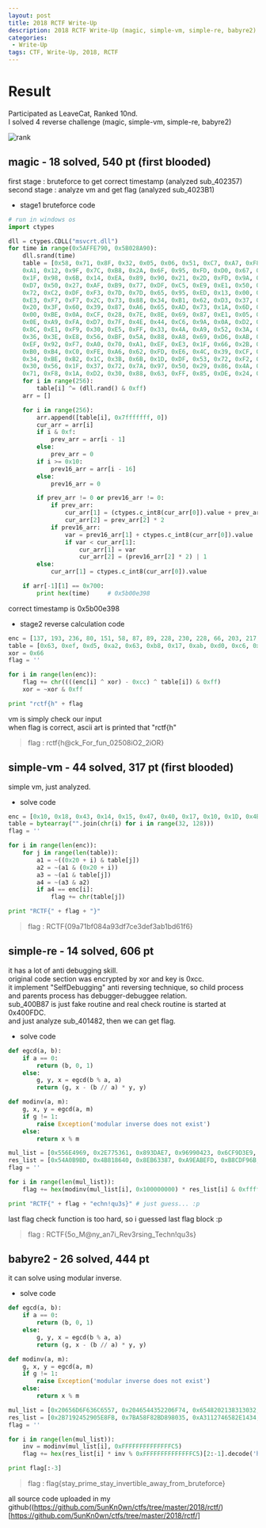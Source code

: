 ```yaml
---
layout: post
title: 2018 RCTF Write-Up
description: 2018 RCTF Write-Up (magic, simple-vm, simple-re, babyre2)
categories:
 - Write-Up
tags: CTF, Write-Up, 2018, RCTF
---
```


# Result
Participated as LeaveCat, Ranked 10nd.  
I solved 4 reverse challenge (magic, simple-vm, simple-re, babyre2)

![rank](./post-image/2018-RCTF-Write-Up/2018_RCTF_Rank.png)

## magic - 18 solved, 540 pt (first blooded)
first stage : bruteforce to get correct timestamp (analyzed sub\_402357)  
second stage : analyze vm and get flag (analyzed sub\_4023B1)

* stage1 bruteforce code

```python
# run in windows os
import ctypes

dll = ctypes.CDLL("msvcrt.dll")
for time in range(0x5AFFE790, 0x5B028A90):
	dll.srand(time)
	table = [0x58, 0x71, 0x8F, 0x32, 0x05, 0x06, 0x51, 0xC7, 0xA7, 0xF8, 0x3A, 0xE1, 0x06, 0x48, 0x82, 0x09, 
	0xA1, 0x12, 0x9F, 0x7C, 0xB8, 0x2A, 0x6F, 0x95, 0xFD, 0xD0, 0x67, 0xC8, 0xE3, 0xCE, 0xAB, 0x12, 
	0x1F, 0x98, 0x6B, 0x14, 0xEA, 0x89, 0x90, 0x21, 0x2D, 0xFD, 0x9A, 0xBB, 0x47, 0xCC, 0xEA, 0x9C, 
	0xD7, 0x50, 0x27, 0xAF, 0xB9, 0x77, 0xDF, 0xC5, 0xE9, 0xE1, 0x50, 0xD3, 0x38, 0x89, 0xEF, 0x2D, 
	0x72, 0xC2, 0xDF, 0xF3, 0x7D, 0x7D, 0x65, 0x95, 0xED, 0x13, 0x00, 0x1C, 0xA3, 0x3C, 0xE3, 0x57, 
	0xE3, 0xF7, 0xF7, 0x2C, 0x73, 0x88, 0x34, 0xB1, 0x62, 0xD3, 0x37, 0x19, 0x26, 0xBE, 0xB2, 0x33, 
	0x20, 0x3F, 0x60, 0x39, 0x87, 0xA6, 0x65, 0xAD, 0x73, 0x1A, 0x6D, 0x49, 0x33, 0x49, 0xC0, 0x56, 
	0x00, 0xBE, 0x0A, 0xCF, 0x28, 0x7E, 0x8E, 0x69, 0x87, 0xE1, 0x05, 0x88, 0xDA, 0x54, 0x3E, 0x3C, 
	0x0E, 0xA9, 0xFA, 0xD7, 0x7F, 0x4E, 0x44, 0xC6, 0x9A, 0x0A, 0xD2, 0x98, 0x6A, 0xA4, 0x19, 0x6D, 
	0x8C, 0xE1, 0xF9, 0x30, 0xE5, 0xFF, 0x33, 0x4A, 0xA9, 0x52, 0x3A, 0x0D, 0x67, 0x20, 0x1D, 0xBF, 
	0x36, 0x3E, 0xE8, 0x56, 0xBF, 0x5A, 0x88, 0xA8, 0x69, 0xD6, 0xAB, 0x52, 0xF1, 0x14, 0xF2, 0xD7, 
	0xEF, 0x92, 0xF7, 0xA0, 0x70, 0xA1, 0xEF, 0xE3, 0x1F, 0x66, 0x2B, 0x97, 0xF6, 0x2B, 0x30, 0x0F, 
	0xB0, 0xB4, 0xC0, 0xFE, 0xA6, 0x62, 0xFD, 0xE6, 0x4C, 0x39, 0xCF, 0x20, 0xB3, 0x10, 0x60, 0x9F, 
	0x34, 0xBE, 0xB2, 0x1C, 0x3B, 0x6B, 0x1D, 0xDF, 0x53, 0x72, 0xF2, 0xFA, 0xB1, 0x51, 0x82, 0x04, 
	0x30, 0x56, 0x1F, 0x37, 0x72, 0x7A, 0x97, 0x50, 0x29, 0x86, 0x4A, 0x09, 0x3C, 0x59, 0xC4, 0x41, 
	0x71, 0xF8, 0x1A, 0xD2, 0x30, 0x88, 0x63, 0xFF, 0x85, 0xDE, 0x24, 0x8C, 0xC3, 0x37, 0x14, 0xC7]
	for i in range(256):
		table[i] ^= (dll.rand() & 0xff)
	arr = []

	for i in range(256):
		arr.append([table[i], 0x7fffffff, 0])
		cur_arr = arr[i]
		if i & 0xf:
			prev_arr = arr[i - 1]
		else:
			prev_arr = 0
		if i >= 0x10:
			prev16_arr = arr[i - 16]
		else:
			prev16_arr = 0

		if prev_arr != 0 or prev16_arr != 0:
			if prev_arr:
				cur_arr[1] = (ctypes.c_int8(cur_arr[0]).value + prev_arr[1])
				cur_arr[2] = prev_arr[2] * 2
			if prev16_arr:
				var = prev16_arr[1] + ctypes.c_int8(cur_arr[0]).value
				if var < cur_arr[1]:
					cur_arr[1] = var
					cur_arr[2] = (prev16_arr[2] * 2) | 1
		else:
			cur_arr[1] = ctypes.c_int8(cur_arr[0]).value

	if arr[-1][1] == 0x700:
		print hex(time)     # 0x5b00e398
```

correct timestamp is 0x5b00e398

* stage2 reverse calculation code

```python
enc = [137, 193, 236, 80, 151, 58, 87, 89, 228, 230, 228, 66, 203, 217, 8, 34, 174, 157, 124, 7, 128, 143, 27, 69, 4, 232]
table = [0x63, 0xef, 0xd5, 0xa2, 0x63, 0xb8, 0x17, 0xab, 0xd0, 0xc6, 0xd8, 0x50, 0xd1, 0x46, 0x97, 0xdf, 0xc4, 0x51, 0x1, 0xe0, 0x45, 0x78, 0xd8, 0x5f, 0xc4, 0xd8]
xor = 0x66
flag = ''

for i in range(len(enc)):
	flag += chr((((enc[i] ^ xor) - 0xcc) ^ table[i]) & 0xff)
	xor = ~xor & 0xff

print "rctf{h" + flag
```

vm is simply check our input  
when flag is correct, ascii art is printed that "rctf{h"

> flag : rctf{h@ck_For_fun_02508iO2_2iOR}

## simple-vm - 44 solved, 317 pt (first blooded)
simple vm, just analyzed.

* solve code

```python
enc = [0x10, 0x18, 0x43, 0x14, 0x15, 0x47, 0x40, 0x17, 0x10, 0x1D, 0x4B, 0x12, 0x1F, 0x49, 0x48, 0x18, 0x53, 0x54, 0x01, 0x57, 0x51, 0x53, 0x05, 0x56, 0x5A, 0x08, 0x58, 0x5F, 0x0A, 0x0C, 0x58, 0x09]
table = bytearray("".join(chr(i) for i in range(32, 128)))
flag = ''

for i in range(len(enc)):
	for j in range(len(table)):
		a1 = ~((0x20 + i) & table[j])
		a2 = ~(a1 & (0x20 + i))
		a3 = ~(a1 & table[j])
		a4 = ~(a3 & a2)
		if a4 == enc[i]:
			flag += chr(table[j])

print "RCTF{" + flag + "}"
```

> flag : RCTF{09a71bf084a93df7ce3def3ab1bd61f6}

## simple-re - 14 solved, 606 pt
it has a lot of anti debugging skill.  
original code section was encrypted by xor and key is 0xcc.  
it implement "SelfDebugging" anti reversing technique, so child process and parents process has debugger-debuggee relation.  
sub\_400B87 is just fake routine and real check routine is started at 0x400FDC.  
and just analyze sub_401482, then we can get flag.

* solve code

```python
def egcd(a, b):
    if a == 0:
        return (b, 0, 1)
    else:
        g, y, x = egcd(b % a, a)
        return (g, x - (b // a) * y, y)

def modinv(a, m):
    g, x, y = egcd(a, m)
    if g != 1:
        raise Exception('modular inverse does not exist')
    else:
        return x % m

mul_list = [0x556E4969, 0x2E775361, 0x893DAE7, 0x96990423, 0x6CF9D3E9, 0xA505531F]
res_list = [0x54A0B9BD, 0x4B818640, 0x8EB63387, 0xA9EABEFD, 0xB8CDF96B, 0x113C3052]
flag = ''

for i in range(len(mul_list)):
	flag += hex(modinv(mul_list[i], 0x100000000) * res_list[i] & 0xffffffff)[2:].replace('L', '').decode('hex')[::-1]

print "RCTF{" + flag + "echn!qu3s}"	# just guess... :p
```

last flag check function is too hard, so i guessed last flag block :p

> flag : RCTF{5o_M@ny_an7i_Rev3rsing_Techn!qu3s}

## babyre2 - 26 solved, 444 pt
it can solve using modular inverse.

* solve code

```python
def egcd(a, b):
    if a == 0:
        return (b, 0, 1)
    else:
        g, y, x = egcd(b % a, a)
        return (g, x - (b // a) * y, y)

def modinv(a, m):
    g, x, y = egcd(a, m)
    if g != 1:
        raise Exception('modular inverse does not exist')
    else:
        return x % m

mul_list = [0x20656D6F636C6557, 0x2046544352206F74, 0x6548202138313032, 0x2061207369206572, 0x6320455279626142, 0x65676E656C6C6168, 0x756F7920726F6620]
res_list = [0x2B7192452905E8FB, 0x7BA58F82BD898035, 0xA3112746582E1434, 0x163F756FCC221AB0, 0xECC78E6FB9CBA1FE, 0xDCDD8B49EA5D7E14, 0xA2845FE0B3096F8E]
flag = ''

for i in range(len(mul_list)):
    inv = modinv(mul_list[i], 0xFFFFFFFFFFFFFFC5)
    flag += hex(res_list[i] * inv % 0xFFFFFFFFFFFFFFC5)[2:-1].decode('hex')[::-1]

print flag[:-3]
```

> flag : flag{stay_prime_stay_invertible_away_from_bruteforce}

all source code uploaded in my github((https://github.com/5unKn0wn/ctfs/tree/master/2018/rctf/)[https://github.com/5unKn0wn/ctfs/tree/master/2018/rctf/]